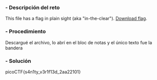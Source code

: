 ### - Descripción del reto

This file has a flag in plain sight (aka "in-the-clear"). [Download flag](https://mercury.picoctf.net/static/33996e32dce022205a6a36f69aba56f0/flag).
### - Procedimiento
Descargué el archivo, lo abrí en el bloc de notas y el único texto fue la bandera
### - Solución
picoCTF{s4n1ty_v3r1f13d_2aa22101}


